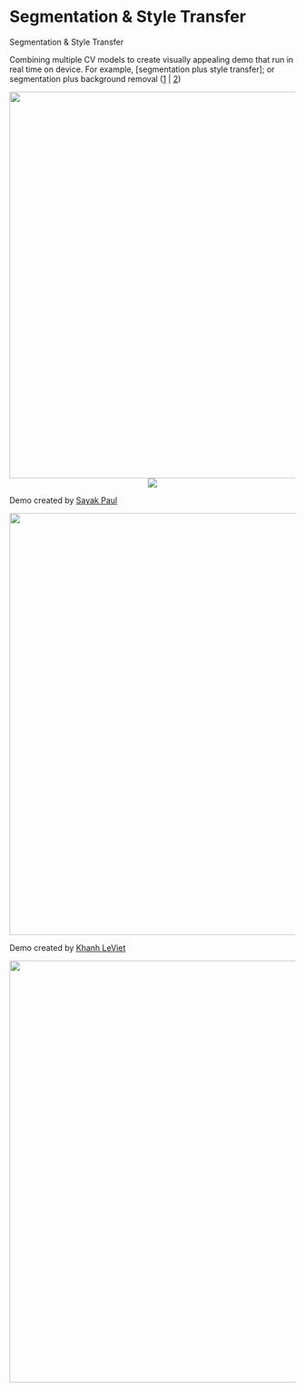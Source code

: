 # Segmentation & Style Transfer
Segmentation &amp; Style Transfer

Combining multiple CV models to create visually appealing demo that run in real time on device. 
For example, [segmentation plus style transfer]; or segmentation plus background removal ([1](https://ai.googleblog.com/2018/03/mobile-real-time-video-segmentation.html) | [2](https://twitter.com/jason_mayes/status/1229547600895823873))

<p align="center">
 <img src="images/segmentation.png" width='680'/>
 <img src="images/style_transfer.gif" />
</p>

Demo created by [Sayak Paul](https://github.com/sayakpaul)
<p align="center">
 <img src="images/sayak_demo.png" width='742'/>
</p>

Demo created by [Khanh LeViet](https://github.com/khanhlvg)
<p align="center">
 <img src="images/khanh_demo.png" width='742'/>
</p>
